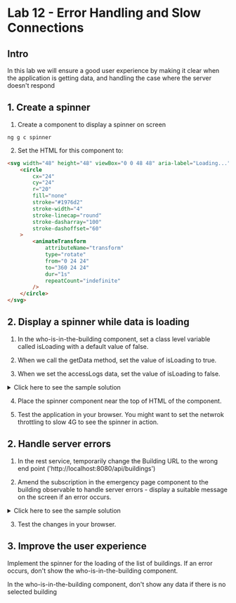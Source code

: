 # Lab 12 - Error Handling and Slow Connections

## Intro

In this lab we will ensure a good user experience by making it clear when the application is getting data, and handling the case where the server doesn't respond

## 1. Create a spinner

1. Create a component to display a spinner on screen

`
ng g c spinner
`

2. Set the HTML for this component to:

```html
<svg width="48" height="48" viewBox="0 0 48 48" aria-label="Loading..." role="img">
    <circle
        cx="24"
        cy="24"
        r="20"
        fill="none"
        stroke="#1976d2"
        stroke-width="4"
        stroke-linecap="round"
        stroke-dasharray="100"
        stroke-dashoffset="60"
    >
        <animateTransform
            attributeName="transform"
            type="rotate"
            from="0 24 24"
            to="360 24 24"
            dur="1s"
            repeatCount="indefinite"
        />
    </circle>
</svg>

```

## 2. Display a spinner while data is loading

1. In the who-is-in-the-building component, set a class level variable called isLoading with a default value of false. 

2. When we call the getData method, set the value of isLoading to true.

3. When we set the accessLogs data, set the value of isLoading to false.

<details>
<summary>
Click here to see the sample solution
</summary>

```typescript
import { Component, OnInit, signal } from '@angular/core';
import { RestService } from '../rest.service';
import { AccessRecord } from '../data/AccessRecord';
import { NgFor } from '@angular/common';
import { ActivatedRoute } from '@angular/router';

@Component({
  selector: 'app-who-is-in-the-building',
  standalone: true,
  imports: [NgFor],
  templateUrl: './who-is-in-the-building.component.html',
  styleUrl: './who-is-in-the-building.component.css'
})
export class WhoIsInTheBuildingComponent implements OnInit {

  selectedBuilding = "";

  isLoading = false;

  accessLogs = signal<AccessRecord[]>([]);

  constructor(private restService: RestService, private route: ActivatedRoute) { }

  ngOnInit(): void {
    this.route.params.subscribe(params => {
      this.selectedBuilding = params['building'] || "";
      if (this.selectedBuilding !== "") this.getData();
    }); 
  }

  getData() {
    this.isLoading = true;
    this.restService.getAccessLogs(new Date()).subscribe(data => {
      const buildingRecords = data.filter(record => record.building.name === this.selectedBuilding );
      const lastRecordsMap = new Map<number, AccessRecord>();
      buildingRecords.forEach(record => {
        lastRecordsMap.set(record.user.id, record);
      });
      const lastRecords = Array.from(lastRecordsMap.values());
      const insideRecords = lastRecords.filter(record => record.status === true);
      this.accessLogs.set(insideRecords);
      this.isLoading = false;
    });
  }

}
```
</details>


4. Place the spinner component near the top of  HTML of the component.

5. Test the application in your browser. You might want to set the netwrok throttling to slow 4G to see the spinner in action.

## 2. Handle server errors

1. In the rest service, temporarily change the Building URL to the wrong end point ('http://localhost:8080/api/buildings')

2. Amend the subscription in the emergency page component to the building observable to handle server errors - display a suitable message on the screen if an error occurs.

<details>
<summary>
Click here to see the sample solution
</summary>

```typescript
errorMessage = "";

ngOnInit(): void {
    this.restService.getBuildings().subscribe(
      {
        next: data => {
          this.buildings.set(data);
        },
        error: error => {
          this.errorMessage = `Failed to load buildings data. ${error.message}`;
          console.log(error);
        }
      }
    )};
```
</details>

3. Test the changes in your browser.

## 3. Improve the user experience

Implement the spinner for the loading of the list of buildings. If an error occurs, don't show the who-is-in-the-building component.

In the who-is-in-the-building component, don't show any data if there is no selected building